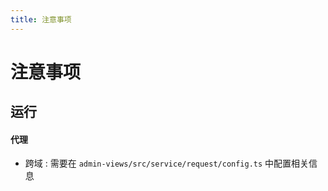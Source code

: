 ```yaml
---
title: 注意事项
---
```


# 注意事项

## 运行

#### 代理

- 跨域 : 需要在 `admin-views/src/service/request/config.ts` 中配置相关信息
